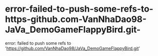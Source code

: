 # error-failed-to-push-some-refs-to-https-github.com-VanNhaDao98-JaVa_DemoGameFlappyBird.git-
error: failed to push some refs to 'https://github.com/VanNhaDao98/JaVa_DemoGameFlappyBird.git'
